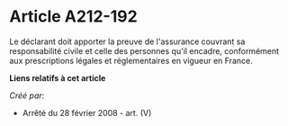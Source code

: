# Article A212-192

Le déclarant doit apporter la preuve de l'assurance couvrant sa responsabilité civile et celle des personnes qu'il encadre,
conformément aux prescriptions légales et réglementaires en vigueur en France.

**Liens relatifs à cet article**

_Créé par_:

  - Arrêté du 28 février 2008 - art. (V)
